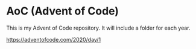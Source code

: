 # AoC (Advent of Code)
This is my Advent of Code repository. It will include a folder for each year.

https://adventofcode.com/2020/day/1
